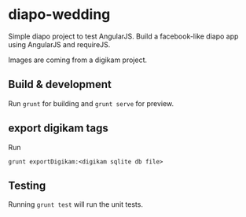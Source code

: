 # diapo-wedding

Simple diapo project to test AngularJS.
Build a facebook-like diapo app using AngularJS and requireJS.

Images are coming from a digikam project.

## Build & development

Run `grunt` for building and `grunt serve` for preview.

## export digikam tags

Run

    grunt exportDigikam:<digikam sqlite db file>

## Testing

Running `grunt test` will run the unit tests.
